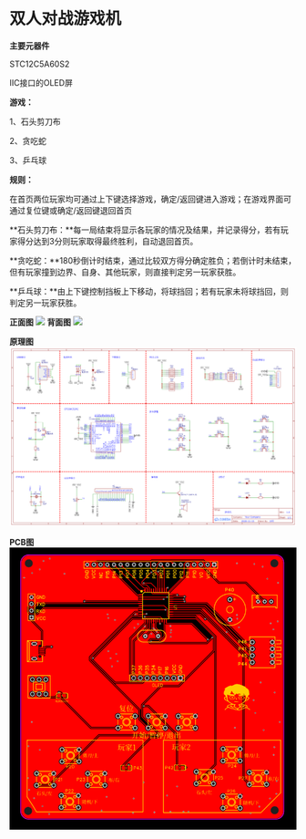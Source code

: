 # **双人对战游戏机**

**主要元器件**

STC12C5A60S2

IIC接口的OLED屏



**游戏：**

1、石头剪刀布

2、贪吃蛇

3、乒乓球



**规则：**

在首页两位玩家均可通过上下键选择游戏，确定/返回键进入游戏；在游戏界面可通过复位键或确定/返回键退回首页

**石头剪刀布：**每一局结束将显示各玩家的情况及结果，并记录得分，若有玩家得分达到3分则玩家取得最终胜利，自动退回首页。

**贪吃蛇：**180秒倒计时结束，通过比较双方得分确定胜负；若倒计时未结束，但有玩家撞到边界、自身、其他玩家，则直接判定另一玩家获胜。

**乒乓球：**由上下键控制挡板上下移动，将球挡回；若有玩家未将球挡回，则判定另一玩家获胜。

**正面图**
![](Image/1.jpg)
**背面图**
![](Image/2.jpg)

**原理图**
![](Image/3.png)

**PCB图**
![](Image/4.png)








